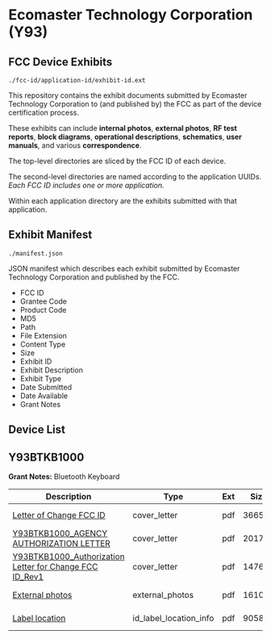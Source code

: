 # Ecomaster Technology Corporation (Y93)
## FCC Device Exhibits

```
./fcc-id/application-id/exhibit-id.ext
```

This repository contains the exhibit documents submitted by Ecomaster Technology Corporation to (and published by) the FCC as part of the device certification process.

These exhibits can include **internal photos**, **external photos**, **RF test reports**, **block diagrams**, **operational descriptions**, **schematics**, **user manuals**, and various **correspondence**.

The top-level directories are sliced by the FCC ID of each device.

The second-level directories are named according to the application UUIDs. *Each FCC ID includes one or more application.*

Within each application directory are the exhibits submitted with that application. 

## Exhibit Manifest

```
./manifest.json
```

JSON manifest which describes each exhibit submitted by Ecomaster Technology Corporation and published by the FCC.

- FCC ID
- Grantee Code
- Product Code
- MD5
- Path
- File Extension
- Content Type
- Size
- Exhibit ID
- Exhibit Description
- Exhibit Type
- Date Submitted
- Date Available
- Grant Notes

## Device List
## Y93BTKB1000
**Grant Notes:** Bluetooth Keyboard

| Description | Type | Ext | Size | Submitted | Available |
| ----------- | ---- | --- | ---- | --------- | --------- |
| [Letter of Change FCC ID](Y93BTKB1000/fcede11448b68f4d00e549d39a914dc7/1438611.pdf) | cover_letter | pdf | 36651 | 2011-03-28 | 2011-03-29 |
| [Y93BTKB1000_AGENCY AUTHORIZATION LETTER](Y93BTKB1000/fcede11448b68f4d00e549d39a914dc7/1439705.pdf) | cover_letter | pdf | 20170 | 2011-03-29 | 2011-03-29 |
| [Y93BTKB1000_Authorization Letter for Change FCC ID_Rev1](Y93BTKB1000/fcede11448b68f4d00e549d39a914dc7/1439706.pdf) | cover_letter | pdf | 14760 | 2011-03-29 | 2011-03-29 |
| [External photos](Y93BTKB1000/fcede11448b68f4d00e549d39a914dc7/1378662.pdf) | external_photos | pdf | 161081 | 2011-03-28 | 2011-03-29 |
| [Label location](Y93BTKB1000/fcede11448b68f4d00e549d39a914dc7/1438613.pdf) | id_label_location_info | pdf | 90585 | 2011-03-28 | 2011-03-29 |
